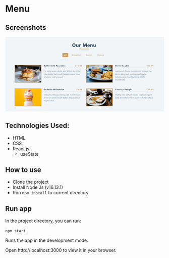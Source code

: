 # Menu
## Screenshots

![Screenshot](./screenshot.png)

## Technologies Used:
- HTML
- CSS
- React.js
   - useState

## How to use
- Clone the project
- Install Node Js (v16.13.1)
- Run `npm install` to current directory

## Run app
In the project directory, you can run:

`npm start`

Runs the app in the development mode.

Open http://localhost:3000 to view it in your browser.